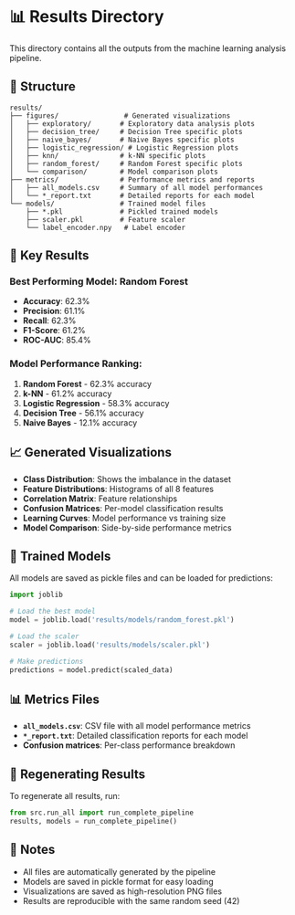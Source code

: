 # 📊 Results Directory

This directory contains all the outputs from the machine learning analysis pipeline.

## 📁 Structure

```
results/
├── figures/                # Generated visualizations
│   ├── exploratory/       # Exploratory data analysis plots
│   ├── decision_tree/     # Decision Tree specific plots
│   ├── naive_bayes/       # Naive Bayes specific plots
│   ├── logistic_regression/ # Logistic Regression plots
│   ├── knn/               # k-NN specific plots
│   ├── random_forest/     # Random Forest specific plots
│   └── comparison/        # Model comparison plots
├── metrics/               # Performance metrics and reports
│   ├── all_models.csv     # Summary of all model performances
│   └── *_report.txt       # Detailed reports for each model
└── models/                # Trained model files
    ├── *.pkl              # Pickled trained models
    ├── scaler.pkl         # Feature scaler
    └── label_encoder.npy   # Label encoder
```

## 🎯 Key Results

### Best Performing Model: **Random Forest**
- **Accuracy**: 62.3%
- **Precision**: 61.1%
- **Recall**: 62.3%
- **F1-Score**: 61.2%
- **ROC-AUC**: 85.4%

### Model Performance Ranking:
1. **Random Forest** - 62.3% accuracy
2. **k-NN** - 61.2% accuracy
3. **Logistic Regression** - 58.3% accuracy
4. **Decision Tree** - 56.1% accuracy
5. **Naive Bayes** - 12.1% accuracy

## 📈 Generated Visualizations

- **Class Distribution**: Shows the imbalance in the dataset
- **Feature Distributions**: Histograms of all 8 features
- **Correlation Matrix**: Feature relationships
- **Confusion Matrices**: Per-model classification results
- **Learning Curves**: Model performance vs training size
- **Model Comparison**: Side-by-side performance metrics

## 🤖 Trained Models

All models are saved as pickle files and can be loaded for predictions:

```python
import joblib

# Load the best model
model = joblib.load('results/models/random_forest.pkl')

# Load the scaler
scaler = joblib.load('results/models/scaler.pkl')

# Make predictions
predictions = model.predict(scaled_data)
```

## 📊 Metrics Files

- **`all_models.csv`**: CSV file with all model performance metrics
- **`*_report.txt`**: Detailed classification reports for each model
- **Confusion matrices**: Per-class performance breakdown

## 🔄 Regenerating Results

To regenerate all results, run:
```python
from src.run_all import run_complete_pipeline
results, models = run_complete_pipeline()
```

## 📝 Notes

- All files are automatically generated by the pipeline
- Models are saved in pickle format for easy loading
- Visualizations are saved as high-resolution PNG files
- Results are reproducible with the same random seed (42)
